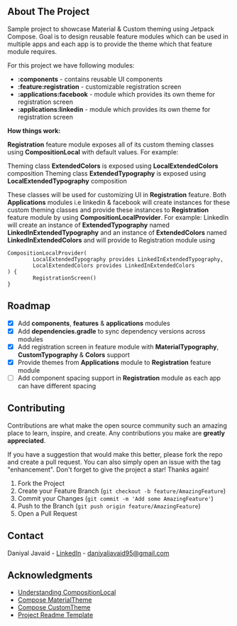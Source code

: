 <!-- ABOUT THE PROJECT -->

## About The Project

Sample project to showcase Material & Custom theming using Jetpack Compose. Goal is to design
reusable feature modules which can be used in multiple apps and each app is to provide the theme
which that feature module requires.

For this project we have following modules:

* <b>:components</b> - contains reusable UI components
* <b>:feature:registration</b> - customizable registration screen
* <b>:applications:facebook</b> - module which provides its own theme for registration screen
* <b>:applications:linkedin</b> - module which provides its own theme for registration screen

<b>How things work:</b>

<b>Registration</b> feature module exposes all of its custom theming classes using <b>
CompositionLocal</b> with default values. For example:

Theming class <b>ExtendedColors</b> is exposed using <b>LocalExtendedColors</b> composition Theming
class <b>ExtendedTypography</b> is exposed using <b>LocalExtendedTypography</b> composition

These classes will be used for customizing UI in <b>Registration</b> feature. Both <b>
Applications</b> modules i.e linkedin & facebook will create instances for these custom theming
classes and provide these instances to <b>Registration</b>
feature module by using <b>CompositionLocalProvider</b>. For example:
LinkedIn will create an instance of <b>ExtendedTypography</b> named <b>
LinkedInExtendedTypography</b> and an instance of <b>ExtendedColors</b> named <b>
LinkedInExtendedColors</b> and will provide to Registration module using

```
CompositionLocalProvider(
        LocalExtendedTypography provides LinkedInExtendedTypography,
        LocalExtendedColors provides LinkedInExtendedColors
) {
        RegistrationScreen()
}
```

<!-- ROADMAP -->

## Roadmap

- [x] Add <b>components</b>, <b>features</b> & <b>applications</b> modules
- [x] Add <b>dependencies.gradle</b> to sync dependency versions across modules
- [x] Add registration screen in feature module with <b>MaterialTypography</b>, <b>
  CustomTypography</b> & <b>Colors</b> support
- [x] Provide themes from <b>Applications</b> module to <b>Registration</b> feature module
- [ ] Add component spacing support in <b>Registration</b> module as each app can have different
  spacing

<!-- CONTRIBUTING -->

## Contributing

Contributions are what make the open source community such an amazing place to learn, inspire, and
create. Any contributions you make are **greatly appreciated**.

If you have a suggestion that would make this better, please fork the repo and create a pull
request. You can also simply open an issue with the tag "enhancement". Don't forget to give the
project a star! Thanks again!

1. Fork the Project
2. Create your Feature Branch (`git checkout -b feature/AmazingFeature`)
3. Commit your Changes (`git commit -m 'Add some AmazingFeature'`)
4. Push to the Branch (`git push origin feature/AmazingFeature`)
5. Open a Pull Request

<!-- CONTACT -->

## Contact

Daniyal Javaid - [LinkedIn](https://www.linkedin.com/in/daniyal-javaid/) - daniyaljavaid95@gmail.com



<!-- ACKNOWLEDGMENTS -->

## Acknowledgments

* [Understanding CompositionLocal](https://developer.android.com/jetpack/compose/compositionlocal)
* [Compose MaterialTheme](https://developer.android.com/jetpack/compose/themes/material)
* [Compose CustomTheme](https://developer.android.com/jetpack/compose/themes/custom)
* [Project Readme Template](https://github.com/othneildrew/Best-README-Template)
